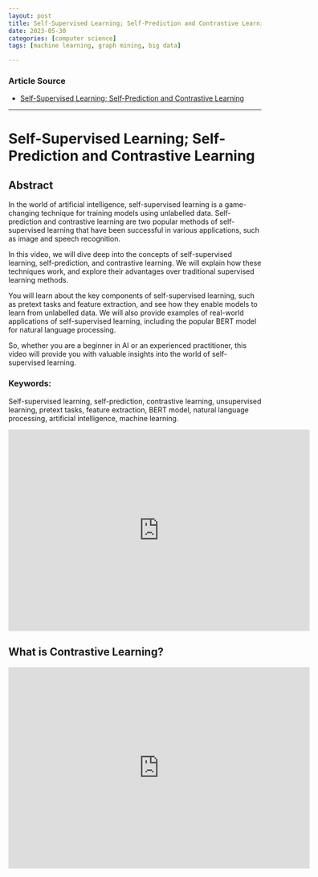 ```yaml
---
layout: post
title: Self-Supervised Learning; Self-Prediction and Contrastive Learning   
date: 2023-05-30
categories: [computer science]
tags: [machine learning, graph mining, big data]

---
```


### Article Source

* [Self-Supervised Learning; Self-Prediction and Contrastive Learning](https://www.youtube.com/watch?v=7l6fttRJzeU)


---

# Self-Supervised Learning; Self-Prediction and Contrastive Learning


## Abstract
In the world of artificial intelligence, self-supervised learning is a game-changing technique for training models using unlabelled data. Self-prediction and contrastive learning are two popular methods of self-supervised learning that have been successful in various applications, such as image and speech recognition.

In this video, we will dive deep into the concepts of self-supervised learning, self-prediction, and contrastive learning. We will explain how these techniques work, and explore their advantages over traditional supervised learning methods.

You will learn about the key components of self-supervised learning, such as pretext tasks and feature extraction, and see how they enable models to learn from unlabelled data. We will also provide examples of real-world applications of self-supervised learning, including the popular BERT model for natural language processing.

So, whether you are a beginner in AI or an experienced practitioner, this video will provide you with valuable insights into the world of self-supervised learning.

### Keywords: 
Self-supervised learning, self-prediction, contrastive learning, unsupervised learning, pretext tasks, feature extraction, BERT model, natural language processing, artificial intelligence, machine learning.

<iframe width="600" height="400" src="https://www.youtube.com/embed/7l6fttRJzeU" title="YouTube video player" frameborder="0" allow="accelerometer; autoplay; clipboard-write; encrypted-media; gyroscope; picture-in-picture; web-share" allowfullscreen></iframe>


## What is Contrastive Learning? 

<iframe width="600" height="400" src="https://www.youtube.com/embed/cH8I8jf-xJU" title="YouTube video player" frameborder="0" allow="accelerometer; autoplay; clipboard-write; encrypted-media; gyroscope; picture-in-picture; web-share" allowfullscreen></iframe>

